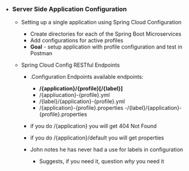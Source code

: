 - ### Server Side Application Configuration
    - Setting up a single application using Spring Cloud Configuration
        - Create directories for each of the Spring Boot Microservices
        - Add configurations for active profiles
        - **Goal** - setup application with profile configuration and test in Postman
        
    - Spring Cloud Config RESTful Endpoints
        - .Configuration Endpoints available endpoints:
            - **/{application}/{profile}[/{label}]**
            - /{appliucation}-{profile}.yml
            - /{label}/{application}-{profile}.yml
            - /{application}-{profile}.properties
            -/{label}/{application}-{profile}.properties
            
        - if you do /{application} you will get 404 Not Found
        - if you do /{application}/default you will get properties
        - John notes he has never had a use for labels in configuration
            - Suggests, if you need it, question *why* you need it